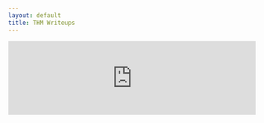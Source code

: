 ```yaml
---
layout: default
title: THM Writeups
---
```


<div style="position: relative; padding-bottom: 30%; height: 0; overflow: hidden; max-width: 100%;">
  <iframe 
    src="https://tryhackme.com/api/v2/badges/public-profile?userPublicId=3960948" 
    style="position: absolute; top:0; left: 0; width: 100%; height: 100%; border: none;"
  ></iframe>
  

- [Basic Pentesting](/THMWriteups/writeups/BasicPentesting)
- [DiskAnalysis&Autopsy](/THMWriteups/writeups/DiskAnalysis&Autopsy)
- [MrRobotCTF](/THMWriteups/writeups/MrRobotCTF)
- [PickleRick](/THMWriteups/writeups/PickleRick)
- [RootMe](/THMWriteups/writeups/RootMe)
- [SimpleCTF](/THMWriteups/writeups/SimpleCTF)
- [BountyHacker](/THMWriteups/writeups/BountyHacker)
- [Wonderland](/THMWriteups/writeups/Wonderland)
- [Mustacchio](/THMWriteups/writeups/Mustacchio)
- [LazyAdmin](/THMWriteups/writeups/LazyAdmin)
- [Internal](/THMWriteups/writeups/Internal)
- [Biohazard](/THMWriteups/writeups/Biohazard)
- [Tomghost](/THMWriteups/writeups/tomghost)

